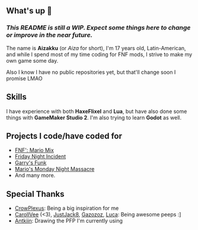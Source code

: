 ## What's up 👋

### *This README is still a WIP. Expect some things here to change or improve in the near future.*

The name is **Aizakku** (or *Aiza* for short), I'm 17 years old, Latin-American, and while I spend most of my time coding for FNF mods, I strive to make my own game some day.

Also I know I have no public repositories yet, but that'll change soon I promise LMAO

## Skills
I have experience with both **HaxeFlixel** and **Lua**, but have also done some things with **GameMaker Studio 2**. I'm also trying to learn **Godot** as well.

## Projects I code/have coded for

- [FNF': Mario Mix](https://twitter.com/FNFMarioMix)
- [Friday Night Incident](https://twitter.com/FNIncident)
- [Garry's Funk](https://twitter.com/GP12810/status/1607159352724717570?s=20)
- [Mario's Monday Night Massacre](https://twitter.com/MMNMFNF)
- And many more.

## Special Thanks

- [CrowPlexus](https://github.com/crowplexus): Being a big inspiration for me
- [CarollVee](https://github.com/VitaminaCaroll) (<3), [JustJack8](https://github.com/JustJack8/JustJack8), [Gazozoz](https://github.com/Gazozoz), [Luca](https://github.com/lucabio545): Being awesome peeps :]
- [Antkiin](https://twitter.com/Antkiin): Drawing the PFP I'm currently using
